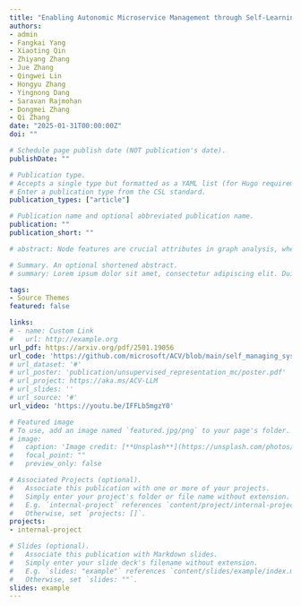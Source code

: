 ```yaml
---
title: "Enabling Autonomic Microservice Management through Self-Learning Agents"
authors:
- admin
- Fangkai Yang
- Xiaoting Qin
- Zhiyang Zhang
- Jue Zhang
- Qingwei Lin
- Hongyu Zhang
- Yingnong Dang
- Saravan Rajmohan
- Dongmei Zhang
- Qi Zhang
date: "2025-01-31T00:00:00Z"
doi: ""

# Schedule page publish date (NOT publication's date).
publishDate: ""

# Publication type.
# Accepts a single type but formatted as a YAML list (for Hugo requirements).
# Enter a publication type from the CSL standard.
publication_types: ["article"]

# Publication name and optional abbreviated publication name.
publication: ""
publication_short: ""

# abstract: Node features are crucial attributes in graph analysis, where many methodologies leverage these features for graph representations such as Graph Neural Networks (GNNs) obtain representations by aggregating neighbor features. However, incomplete node features are ubiquitous in real-world scenarios, such as social networks, where the attributes of users may be partly private. Consequently, the performance of existing methods for node feature imputation is impeded in graphs with low homogeneity. Moreover, these methods only focus on transductive tasks, overlooking the issue of feature offset existing under inductive tasks. To address these challenges, we introduce FPMAE, a novel approach combining feature propagation and a graph masked autoencoder that excels under both transductive and inductive settings. First, FPMAE designs an algorithm that randomly connects nodes in the training set with the same label to enhance the homogeneity of the graph. Second, FPMAE takes the features obtained by feature propagation on the original graph after random edge dropping as input, and the features obtained by feature propagation on the enhanced homogeneous graph as the reconstruction target to learn a GraphMAE model. Finally, we design a two-step representation generation method at the inference stage. After being reconstructed by feature propagation, the input features will be reconstructed by the full GraphMAE once more, and then fed into the encoder to obtain embeddings that can be exploited by downstream tasks. Various experiments are conducted on six public datasets and an additional dataset collected from records of voyages with naturally missing features to validate the performance of FPMAE. The results show that FPMAE outperforms the state-of-the-art methods, showing its effectiveness in attribute graph analysis tasks with missing features.

# Summary. An optional shortened abstract.
# summary: Lorem ipsum dolor sit amet, consectetur adipiscing elit. Duis posuere tellus ac convallis placerat. Proin tincidunt magna sed ex sollicitudin condimentum.

tags:
- Source Themes
featured: false

links:
# - name: Custom Link
#   url: http://example.org
url_pdf: https://arxiv.org/pdf/2501.19056
url_code: 'https://github.com/microsoft/ACV/blob/main/self_managing_systems/microservice/AutoKube/README.md'
# url_dataset: '#'
# url_poster: 'publication/unsupervised_representation_mc/poster.pdf'
# url_project: https://aka.ms/ACV-LLM
# url_slides: ''
# url_source: '#'
url_video: 'https://youtu.be/IFFLb5mgzY0'

# Featured image
# To use, add an image named `featured.jpg/png` to your page's folder. 
# image:
#   caption: 'Image credit: [**Unsplash**](https://unsplash.com/photos/s9CC2SKySJM)'
#   focal_point: ""
#   preview_only: false

# Associated Projects (optional).
#   Associate this publication with one or more of your projects.
#   Simply enter your project's folder or file name without extension.
#   E.g. `internal-project` references `content/project/internal-project/index.md`.
#   Otherwise, set `projects: []`.
projects:
- internal-project

# Slides (optional).
#   Associate this publication with Markdown slides.
#   Simply enter your slide deck's filename without extension.
#   E.g. `slides: "example"` references `content/slides/example/index.md`.
#   Otherwise, set `slides: ""`.
slides: example
---
```


<!-- {{% callout note %}}
Create your slides in Markdown - click the *Slides* button to check out the example.
{{% /callout %}}

Add the publication's **full text** or **supplementary notes** here. You can use rich formatting such as including [code, math, and images](https://docs.hugoblox.com/content/writing-markdown-latex/). -->
